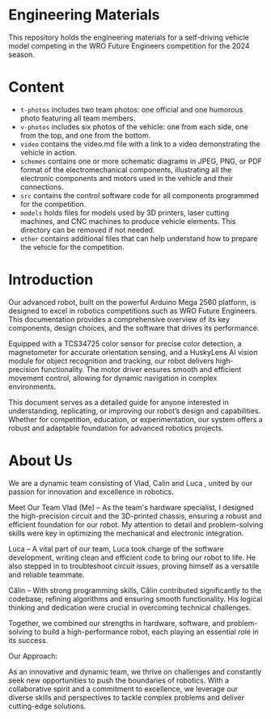 # Engineering Materials

This repository holds the engineering materials for a self-driving vehicle model competing in the WRO Future Engineers competition for the 2024 season.   

# Content

* `t-photos` includes two team photos: one official and one humorous photo featuring all team members.
* `v-photos` includes six photos of the vehicle: one from each side, one from the top, and one from the bottom.
* `video` contains the video.md file with a link to a video demonstrating the vehicle in action.
* `schemes` contains one or more schematic diagrams in JPEG, PNG, or PDF format of the electromechanical components, illustrating all the electronic components and motors used in the vehicle and their connections.
* `src` contains the control software code for all components programmed for the competition.
* `models` holds files for models used by 3D printers, laser cutting machines, and CNC machines to produce vehicle elements. This directory can be removed if not needed.
* `other` contains additional files that can help understand how to prepare the vehicle for the competition.

 # Introduction
Our advanced robot, built on the powerful Arduino Mega 2560 platform, is designed to excel in robotics competitions such as WRO Future Engineers. This documentation provides a comprehensive overview of its key components, design choices, and the software that drives its performance.

Equipped with a TCS34725 color sensor for precise color detection, a magnetometer for accurate orientation sensing, and a HuskyLens AI vision module for object recognition and tracking, our robot delivers high-precision functionality. The motor driver ensures smooth and efficient movement control, allowing for dynamic navigation in complex environments.

This document serves as a detailed guide for anyone interested in understanding, replicating, or improving our robot’s design and capabilities. Whether for competition, education, or experimentation, our system offers a robust and adaptable foundation for advanced robotics projects.

# About Us
We are a dynamic team consisting of Vlad, Calin and Luca , united by our passion for innovation and excellence in robotics.

Meet Our Team
Vlad (Me) – As the team's hardware specialist, I designed the high-precision circuit and the 3D-printed chassis, ensuring a robust and efficient foundation for our robot. My attention to detail and problem-solving skills were key in optimizing the mechanical and electronic integration.

Luca – A vital part of our team, Luca took charge of the software development, writing clean and efficient code to bring our robot to life. He also stepped in to troubleshoot circuit issues, proving himself as a versatile and reliable teammate.

Călin – With strong programming skills, Călin contributed significantly to the codebase, refining algorithms and ensuring smooth functionality. His logical thinking and dedication were crucial in overcoming technical challenges.

Together, we combined our strengths in hardware, software, and problem-solving to build a high-performance robot, each playing an essential role in its success.

Our Approach:

As an innovative and dynamic team, we thrive on challenges and constantly seek new opportunities to push the boundaries of robotics. With a collaborative spirit and a commitment to excellence, we leverage our diverse skills and perspectives to tackle complex problems and deliver cutting-edge solutions.


